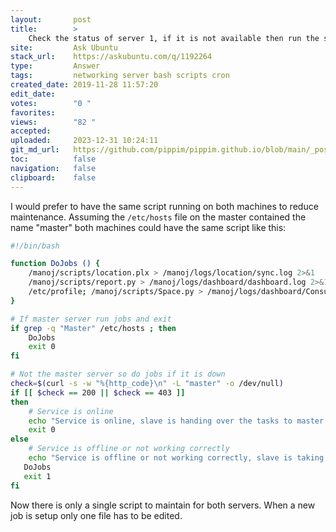 ```yaml
---
layout:       post
title:        >
    Check the status of server 1, if it is not available then run the scripts?
site:         Ask Ubuntu
stack_url:    https://askubuntu.com/q/1192264
type:         Answer
tags:         networking server bash scripts cron
created_date: 2019-11-28 11:57:20
edit_date:    
votes:        "0 "
favorites:    
views:        "82 "
accepted:     
uploaded:     2023-12-31 10:24:11
git_md_url:   https://github.com/pippim/pippim.github.io/blob/main/_posts/2019/2019-11-28-Check-the-status-of-server-1_-if-it-is-not-available-then-run-the-scripts_.md
toc:          false
navigation:   false
clipboard:    false
---
```


I would prefer to have the same script running on both machines to reduce maintenance. Assuming the `/etc/hosts` file on the master contained the name "master" both machines could have the same script like this:

``` bash
#!/bin/bash

function DoJobs () {
    /manoj/scripts/location.plx > /manoj/logs/location/sync.log 2>&1
    /manoj/scripts/report.py > /manoj/logs/dashboard/dashboard.log 2>&1
    /etc/profile; /manoj/scripts/Space.py > /manoj/logs/dashboard/Consumption.log 2>&1
}

# If master server run jobs and exit
if grep -q "Master" /etc/hosts ; then
    DoJobs
    exit 0
fi

# Not the master server so do jobs if it is down
check=$(curl -s -w "%{http_code}\n" -L "master" -o /dev/null)
if [[ $check == 200 || $check == 403 ]]
then
    # Service is online
    echo "Service is online, slave is handing over the tasks to master if any"
    exit 0
else
    # Service is offline or not working correctly
    echo "Service is offline or not working correctly, slave is taking over master now"
   DoJobs
   exit 1
fi

```

Now there is only a single script to maintain for both servers. When a new job is setup only one file has to be edited.
